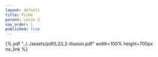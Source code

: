 ```yaml
---
layout: default
title: Fiche
parent: Leçon 2
nav_order: 1
published: true
---
```


{% pdf "../../assets/pdf/L2/L2-illusion.pdf" width=100% height=700px no_link %}